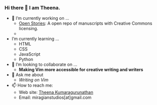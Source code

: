 ### Hi there 👋 I am Theena. 



- 🔭 I’m currently working on ...
    *  [Open Stories](https://theena.net/open_stories/): A open repo of manuscripts with Creative Commons licensing. 
    *  
-  I’m currently learning ...
   * HTML 
   * CSS 
   * JavaScript
   * Python
- 👯 I’m looking to collaborate on ...
   - **Making Vim more accessible for creative writing and writers**
- 💬 Ask me about 
   - *Writing on Vim* 
- 📫 How to reach me: 
   - Web site: [Theena Kumaragurunathan](https://theena.net/)
   - Email: miragianstudios[at]gmail.com


